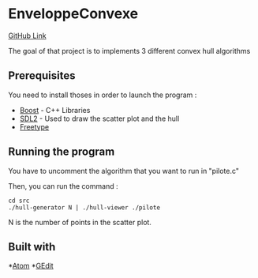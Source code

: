 # EnveloppeConvexe

[GitHub Link](www.github.com/Anthilam/EnveloppeConvexe)

The goal of that project is to implements 3 different convex hull algorithms

## Prerequisites

You need to install thoses in order to launch the program :
* [Boost](http://www.boost.org/) - C++ Libraries
* [SDL2](https://www.libsdl.org/download-2.0.php) - Used to draw the scatter plot and the hull
* [Freetype](https://www.freetype.org/)

## Running the program

You have to uncomment the algorithm that you want to run in "pilote.c"

Then, you can run the command :
```
cd src
./hull-generator N | ./hull-viewer ./pilote
```
N is the number of points in the scatter plot.

## Built with

*[Atom](https://atom.io/)
*[GEdit](https://help.gnome.org/users/gedit/stable/)
